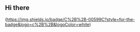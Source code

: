 ## Hi there
(https://img.shields.io/badge/C%2B%2B-00599C?style=for-the-badge&logo=c%2B%2B&logoColor=white)

<!--
**Samuel-Filho-DEV/Samuel-Filho-DEV** is a ✨ _special_ ✨ repository because its `README.md` (this file) appears on your GitHub profile.

Here are some ideas to get you started:

- 🔭 I’m currently working on ...
- 🌱 I’m currently learning ...
- 👯 I’m looking to collaborate on ...
- 🤔 I’m looking for help with ...
- 💬 Ask me about ...
- 📫 How to reach me: ...
- 😄 Pronouns: ...
- ⚡ Fun fact: ...
-->
